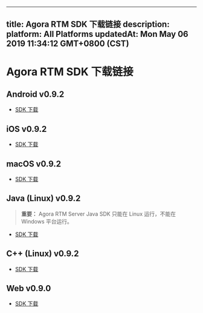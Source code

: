 
---
title: Agora RTM SDK 下载链接
description: 
platform: All Platforms
updatedAt: Mon May 06 2019 11:34:12 GMT+0800 (CST)
---
# Agora RTM SDK 下载链接
## Android v0.9.2

- [SDK 下载](http://download.agora.io/rtmsdk/release/Agora_RTM_SDK_for_Android_v0_9_2.zip)

## iOS v0.9.2

- [SDK 下载](http://download.agora.io/rtmsdk/release/Agora_RTM_SDK_for_iOS_v0_9_2.zip)

## macOS v0.9.2

- [SDK 下载](http://download.agora.io/rtmsdk/release/Agora_RTM_SDK_for_Mac_v0_9_2.zip)

## Java (Linux) v0.9.2

> **重要：** Agora RTM Server Java SDK 只能在 Linux 运行，不能在 Windows 平台运行。 

- [SDK 下载](http://download.agora.io/rtmsdk/release/Agora_RTM_SDK_for_Linux_Java_v0_9_2.zip) 

## C++ (Linux) v0.9.2

- [SDK 下载](http://download.agora.io/rtmsdk/release/Agora_RTM_SDK_for_Linux_v0_9_2.zip)

## Web v0.9.0
- [SDK 下载](../../rtmsdk/release/Agora_RTM_SDK_for_Web_v0_9_0.zip.md)
